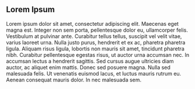 ## Lorem Ipsum
Lorem ipsum dolor sit amet, consectetur adipiscing elit. Maecenas eget magna est. Integer non sem porta, pellentesque dolor eu, ullamcorper felis. Vestibulum at pulvinar ante. Curabitur tellus tellus, suscipit vel velit vitae, varius laoreet urna. Nulla justo purus, hendrerit et ex ac, pharetra pharetra ligula. Aliquam risus ligula, lobortis non mauris sit amet, tincidunt pharetra nibh. Curabitur pellentesque egestas risus, ut auctor urna accumsan nec. In accumsan lectus a hendrerit sagittis. Sed cursus augue ultricies diam auctor, ac aliquet enim mattis. Donec sed posuere magna. Nulla sed malesuada felis. Ut venenatis euismod lacus, et luctus mauris rutrum eu. Aenean consequat mauris dolor. In nec malesuada sem.
